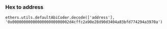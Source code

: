 ### Hex to address
`ethers.utils.defaultAbiCoder.decode(['address'], '0x0000000000000000000000002d4cffc2a90e28d90d3404a83bfd774294a3970a')`
